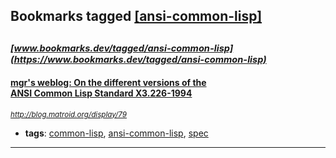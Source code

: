 ## Bookmarks tagged [[ansi-common-lisp]](https://www.bookmarks.dev/search?q=[ansi-common-lisp])

_<sup><sup>[www.bookmarks.dev/tagged/ansi-common-lisp](https://www.bookmarks.dev/tagged/ansi-common-lisp)</sup></sup>_
---
#### [mgr's weblog: On the different versions of the<br/> ANSI Common Lisp Standard X3.226-1994](http://blog.matroid.org/display/79)
_<sup>http://blog.matroid.org/display/79</sup>_

* **tags**: [common-lisp](../tagged/common-lisp.md), [ansi-common-lisp](../tagged/ansi-common-lisp.md), [spec](../tagged/spec.md)
---
